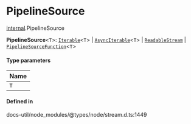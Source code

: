 # PipelineSource

[internal](../../modules/internal.md).PipelineSource

 **PipelineSource**<`T`\>: [`Iterable`](../../interfaces/Iterable.md)<`T`\> \| [`AsyncIterable`](../../interfaces/AsyncIterable.md)<`T`\> \| [`ReadableStream`](../../interfaces/ReadableStream.md) \| [`PipelineSourceFunction`](internal.PipelineSourceFunction.md)<`T`\>

#### Type parameters

| Name |
| :------ |
| `T` | `object` |

#### Defined in

docs-util/node_modules/@types/node/stream.d.ts:1449
